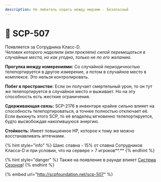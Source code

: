 ```yaml
---
description: Не любитель ходить между мирами - Безопасный
---
```


# 🥴 SCP-507

Появляется за Сотрудника Класс-D.\
_Человек которого наделили (или прокляли) силой перемещаться в случайные места, но как угодно, только не по его желанию._

**Прогулка между измерениями:** Со случайной периодичностью телепортируется в другое измерение, а потом в случайное место в комплексе. Это нельзя контролировать.

**Побег в пространстве:** Если он получает смертельный урон, то он тут же телепортируется в случайное место и выживает. Но на эту способность есть жесткие ограничения.

**Сдерживающая связь:** SCP-2176 в инвентаре крайне сильно влияет на способность телепортироваться, а точнее полностью отключает её. Если выкинуть этого SCP, то её владелец мгновенно телепортируется, будто высвобождая накопившуюся энергию.

**Стойкость:** Имеет повышенное HP, которое к тому же можно восстанавливать аптечками.

{% hint style="info" %}
Шанс спавна - 15% от спавна Сотрудников Класса-D и при условии, что на сервере > 7 игроков**.**
{% endhint %}

{% hint style="danger" %}
Также на появление в раунде влияет [Система Сезонов](../server-systems/seasons.md)!
{% endhint %}

{% embed url="http://scpfoundation.net/scp-507" %}
